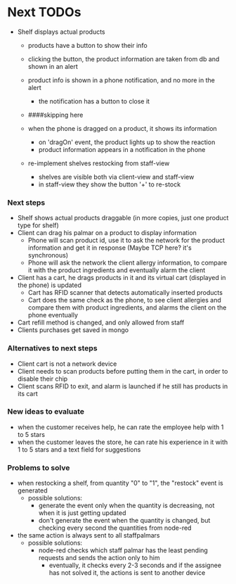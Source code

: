 # Next TODOs
* Shelf displays actual products
  * products have a button to show their info
  * clicking the button, the product information are taken from db and shown in an alert
  * product info is shown in a phone notification, and no more in the alert
    * the notification has a button to close it
  * ####skipping here
  * when the phone is dragged on a product, it shows its information
    * on 'dragOn' event, the product lights up to show the reaction
    * product information appears in a notification in the phone

  * re-implement shelves restocking from staff-view
    * shelves are visible both via client-view and staff-view
    * in staff-view they show the button '+' to re-stock

### Next steps
* Shelf shows actual products draggable (in more copies, just one product type for shelf)
* Client can drag his palmar on a product to display information
  * Phone will scan product id, use it to ask the network for the product information and 
    get it in response (Maybe TCP here? it's synchronous)
  * Phone will ask the network the client allergy information, to compare it with the 
    product ingredients and eventually alarm the client
* Client has a cart, he drags products in it and its virtual cart (displayed in the phone) 
  is updated
  * Cart has RFID scanner that detects automatically inserted products
  * Cart does the same check as the phone, to see client allergies and compare them with 
    product ingredients, and alarms the client on the phone eventually
* Cart refill method is changed, and only allowed from staff
* Clients purchases get saved in mongo


### Alternatives to next steps
* Client cart is not a network device
* Client needs to scan products before putting them in the cart, in order to disable their 
  chip
* Client scans RFID to exit, and alarm is launched if he still has products in its cart

### New ideas to evaluate
  * when the customer receives help, he can rate the employee help with 1 to 5 stars
  * when the customer leaves the store, he can rate his experience in it with 1 to 5 
    stars and a text field for suggestions 

### Problems to solve
* when restocking a shelf, from quantity "0" to "1", the "restock" event is generated
  * possible solutions:
    * generate the event only when the quantity is decreasing, not when it is just getting updated
    * don't generate the event when the quantity is changed, but checking every second the quantities from node-red
* the same action is always sent to all staffpalmars
  * possible solutions:
    * node-red checks which staff palmar has the least pending requests and sends the 
      action only to him
      * eventually, it checks every 2-3 seconds and if the assignee has not solved it, 
        the actions is sent to another device